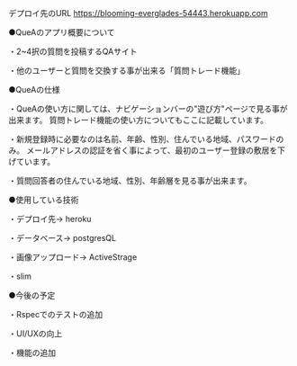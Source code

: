 デプロイ先のURL
https://blooming-everglades-54443.herokuapp.com

●QueAのアプリ概要について

  ・2~4択の質問を投稿するQAサイト
  
  ・他のユーザーと質問を交換する事が出来る「質問トレード機能」
  
●QueAの仕様
    
  ・QueAの使い方に関しては、ナビゲーションバーの"遊び方"ページで見る事が出来ます。
  質問トレード機能の使い方についてもここに記載しています。
  
  ・新規登録時に必要なのは名前、年齢、性別、住んでいる地域、パスワードのみ。
  メールアドレスの認証を省く事によって、最初のユーザー登録の敷居を下げています。
  
  ・質問回答者の住んでいる地域、性別、年齢層を見る事が出来ます。
  
●使用している技術

  ・デプロイ先→ heroku
  
  ・データベース→ postgresQL
  
  ・画像アップロード→ ActiveStrage
  
  ・slim
  
●今後の予定

  ・Rspecでのテストの追加
  
  ・UI/UXの向上
  
  ・機能の追加